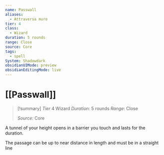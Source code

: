 ```yaml
---
name: Passwall
aliases:
  - Attraversa muro
tier: 4
class:
  - Wizard
duration: 5 rounds
range: Close
source: Core
tags:
  - spell
System: Shadowdark
obsidianUIMode: preview
obsidianEditingMode: live
---
```

# [[Passwall]]

>[!summary]
> *Tier* 4
> Wizard
> *Duration*: 5 rounds
> *Range*: Close
> 
> *Source:* Core

A tunnel of your height opens in a barrier you touch and lasts for the duration. 

The passage can be up to near distance in length and must be in a straight line



